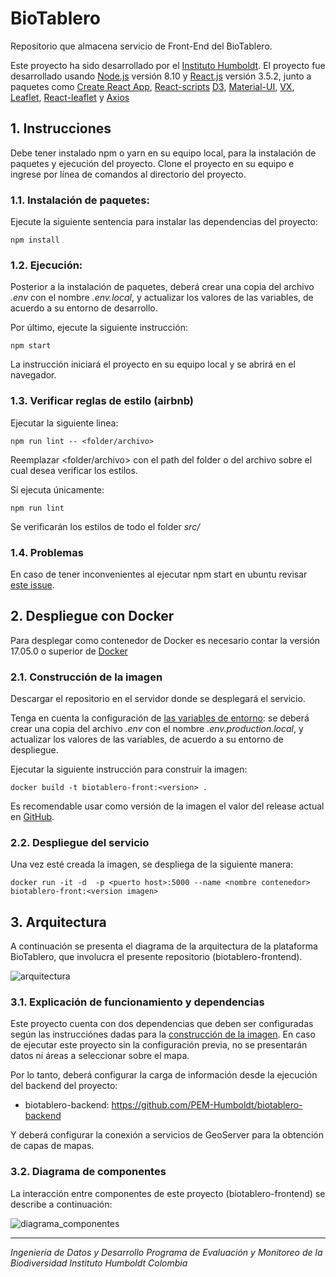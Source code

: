 
# BioTablero
Repositorio que almacena servicio de Front-End del BioTablero.

Este proyecto ha sido desarrollado por el [Instituto Humboldt](http://www.humboldt.org.co). El proyecto fue desarrollado usando [Node.js](https://nodejs.org/) versión 8.10 y [React.js](https://reactjs.org) versión 3.5.2, junto a paquetes como [Create React App](https://github.com/facebookincubator/create-react-app), [React-scripts](https://www.npmjs.com/package/react-scripts) [D3](https://d3js.org), [Material-UI](https://material-ui.com), [VX](https://vx-demo.now.sh/), [Leaflet](https://leafletjs.com/), [React-leaflet](https://react-leaflet.js.org) y [Axios](https://alligator.io/react/axios-react/)

## 1. Instrucciones

Debe tener instalado npm o yarn en su equipo local, para la instalación de paquetes y ejecución del proyecto. Clone el proyecto en su equipo e ingrese por línea de comandos al directorio del proyecto.

### 1.1. Instalación de paquetes:
Ejecute la siguiente sentencia para instalar las dependencias del proyecto:

    npm install


### 1.2. Ejecución:
Posterior a la instalación de paquetes, deberá crear una copia del archivo *.env* con el nombre *.env.local*, y actualizar los valores de las variables, de acuerdo a su entorno de desarrollo.

Por último, ejecute la siguiente instrucción:

    npm start

La instrucción iniciará el proyecto en su equipo local y se abrirá en el navegador.

### 1.3. Verificar reglas de estilo (airbnb)

Ejecutar la siguiente linea:

    npm run lint -- <folder/archivo>

Reemplazar <folder/archivo> con el path del folder o del archivo sobre el cual desea verificar los estilos.

Si ejecuta únicamente:

    npm run lint

Se verificarán los estilos de todo el folder *src/*

### 1.4. Problemas

En caso de tener inconvenientes al ejecutar npm start en ubuntu revisar [este issue](https://github.com/facebook/create-react-app/issues/2549#issuecomment-315678389).

## 2. Despliegue con Docker

Para desplegar como contenedor de Docker es necesario contar la versión 17.05.0 o superior de [Docker](https://www.docker.com/)

### 2.1. Construcción de la imagen

Descargar el repositorio en el servidor donde se desplegará el servicio.

Tenga en cuenta la configuración de [las variables de entorno](https://github.com/facebook/create-react-app/blob/master/packages/react-scripts/template/README.md#adding-custom-environment-variables): se deberá crear una copia del archivo *.env* con el nombre *.env.production.local*, y actualizar los valores de las variables, de acuerdo a su entorno de despliegue.

Ejecutar la siguiente instrucción para construir la imagen:

    docker build -t biotablero-front:<version> .

Es recomendable usar como versión de la imagen el valor del release actual en [GitHub](https://github.com/PEM-Humboldt/biotablero/releases).

### 2.2. Despliegue del servicio

Una vez esté creada la imagen, se despliega de la siguiente manera:

    docker run -it -d  -p <puerto host>:5000 --name <nombre contenedor> biotablero-front:<version imagen>
    
## 3. Arquitectura

A continuación se presenta el diagrama de la arquitectura de la plataforma BioTablero, que involucra el presente repositorio (biotablero-frontend).

![arquitectura](https://user-images.githubusercontent.com/15584917/50234775-6c5b4d00-0384-11e9-87af-31035994cc91.png)

### 3.1. Explicación de funcionamiento y dependencias

Este proyecto cuenta con dos dependencias que deben ser configuradas según las instrucciónes dadas para la [construcción de la imagen](https://github.com/PEM-Humboldt/biotablero#21-construcci%C3%B3n-de-la-imagen). En caso de ejecutar este proyecto sin la configuración previa, no se presentarán datos ni áreas a seleccionar sobre el mapa.

Por lo tanto, deberá configurar la carga de información desde la ejecución del backend del proyecto:
- biotablero-backend: https://github.com/PEM-Humboldt/biotablero-backend

Y deberá configurar la conexión a servicios de GeoServer para la obtención de capas de mapas.

### 3.2. Diagrama de componentes

La interacción entre componentes de este proyecto (biotablero-frontend) se describe a continuación:

![diagrama_componentes](https://user-images.githubusercontent.com/15584917/50234036-c65b1300-0382-11e9-9cbd-c36453696bf7.png)

***

*Ingeniería de Datos y Desarrollo
Programa de Evaluación y Monitoreo de la Biodiversidad
Instituto Humboldt Colombia*
